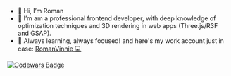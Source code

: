 - 👋 Hi, I’m Roman 
- 👀 I’m am a professional frontend developer, with deep knowledge of optimization techniques and 3D rendering in web apps (Three.js/R3F and GSAP).
- 🌱 Always learning, always focused! 
  and here's my work account just in case:  [RomanVinnie 💻](https://github.com/RomanVinnie)

[![Codewars Badge](https://www.codewars.com/users/RomanVinnick/badges/large)](https://www.codewars.com/users/RomanVinnick)

<!---
:)
--->

